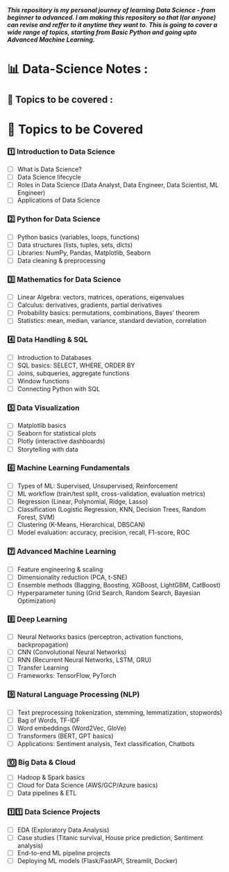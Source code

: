 ***This repository is my personal journey of learning Data Science - from beginner to advanced. I am making this repository so that I(or anyone) can revise and reffer to it anytime they want to. This is going to cover a wide range of topics, starting from Basic Python and going upto Advanced Machine Learning.***
# 📊 Data-Science Notes :
## 📂 Topics to be covered :
# 📌 Topics to be Covered  

### 1️⃣ Introduction to Data Science  
- [ ] What is Data Science?  
- [ ] Data Science lifecycle  
- [ ] Roles in Data Science (Data Analyst, Data Engineer, Data Scientist, ML Engineer)  
- [ ] Applications of Data Science  

### 2️⃣ Python for Data Science  
- [ ] Python basics (variables, loops, functions)  
- [ ] Data structures (lists, tuples, sets, dicts)  
- [ ] Libraries: NumPy, Pandas, Matplotlib, Seaborn  
- [ ] Data cleaning & preprocessing  

### 3️⃣ Mathematics for Data Science  
- [ ] Linear Algebra: vectors, matrices, operations, eigenvalues  
- [ ] Calculus: derivatives, gradients, partial derivatives  
- [ ] Probability basics: permutations, combinations, Bayes’ theorem  
- [ ] Statistics: mean, median, variance, standard deviation, correlation  

### 4️⃣ Data Handling & SQL  
- [ ] Introduction to Databases  
- [ ] SQL basics: SELECT, WHERE, ORDER BY  
- [ ] Joins, subqueries, aggregate functions  
- [ ] Window functions  
- [ ] Connecting Python with SQL  

### 5️⃣ Data Visualization  
- [ ] Matplotlib basics  
- [ ] Seaborn for statistical plots  
- [ ] Plotly (interactive dashboards)  
- [ ] Storytelling with data  

### 6️⃣ Machine Learning Fundamentals  
- [ ] Types of ML: Supervised, Unsupervised, Reinforcement  
- [ ] ML workflow (train/test split, cross-validation, evaluation metrics)  
- [ ] Regression (Linear, Polynomial, Ridge, Lasso)  
- [ ] Classification (Logistic Regression, KNN, Decision Trees, Random Forest, SVM)  
- [ ] Clustering (K-Means, Hierarchical, DBSCAN)  
- [ ] Model evaluation: accuracy, precision, recall, F1-score, ROC  

### 7️⃣ Advanced Machine Learning  
- [ ] Feature engineering & scaling  
- [ ] Dimensionality reduction (PCA, t-SNE)  
- [ ] Ensemble methods (Bagging, Boosting, XGBoost, LightGBM, CatBoost)  
- [ ] Hyperparameter tuning (Grid Search, Random Search, Bayesian Optimization)  

### 8️⃣ Deep Learning  
- [ ] Neural Networks basics (perceptron, activation functions, backpropagation)  
- [ ] CNN (Convolutional Neural Networks)  
- [ ] RNN (Recurrent Neural Networks, LSTM, GRU)  
- [ ] Transfer Learning  
- [ ] Frameworks: TensorFlow, PyTorch  

### 9️⃣ Natural Language Processing (NLP)  
- [ ] Text preprocessing (tokenization, stemming, lemmatization, stopwords)  
- [ ] Bag of Words, TF-IDF  
- [ ] Word embeddings (Word2Vec, GloVe)  
- [ ] Transformers (BERT, GPT basics)  
- [ ] Applications: Sentiment analysis, Text classification, Chatbots  

### 🔟 Big Data & Cloud  
- [ ] Hadoop & Spark basics  
- [ ] Cloud for Data Science (AWS/GCP/Azure basics)  
- [ ] Data pipelines & ETL  

### 1️⃣1️⃣ Data Science Projects  
- [ ] EDA (Exploratory Data Analysis)  
- [ ] Case studies (Titanic survival, House price prediction, Sentiment analysis)  
- [ ] End-to-end ML pipeline projects  
- [ ] Deploying ML models (Flask/FastAPI, Streamlit, Docker)  
